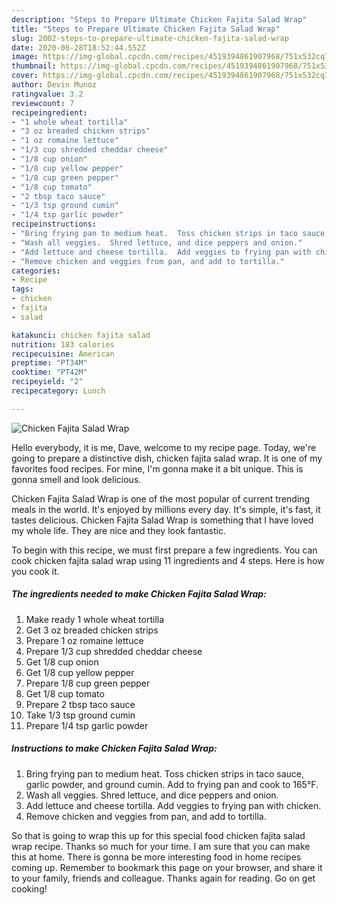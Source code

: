 ```yaml
---
description: "Steps to Prepare Ultimate Chicken Fajita Salad Wrap"
title: "Steps to Prepare Ultimate Chicken Fajita Salad Wrap"
slug: 2002-steps-to-prepare-ultimate-chicken-fajita-salad-wrap
date: 2020-06-28T18:52:44.552Z
image: https://img-global.cpcdn.com/recipes/4519394861907968/751x532cq70/chicken-fajita-salad-wrap-recipe-main-photo.jpg
thumbnail: https://img-global.cpcdn.com/recipes/4519394861907968/751x532cq70/chicken-fajita-salad-wrap-recipe-main-photo.jpg
cover: https://img-global.cpcdn.com/recipes/4519394861907968/751x532cq70/chicken-fajita-salad-wrap-recipe-main-photo.jpg
author: Devin Munoz
ratingvalue: 3.2
reviewcount: 7
recipeingredient:
- "1 whole wheat tortilla"
- "3 oz breaded chicken strips"
- "1 oz romaine lettuce"
- "1/3 cup shredded cheddar cheese"
- "1/8 cup onion"
- "1/8 cup yellow pepper"
- "1/8 cup green pepper"
- "1/8 cup tomato"
- "2 tbsp taco sauce"
- "1/3 tsp ground cumin"
- "1/4 tsp garlic powder"
recipeinstructions:
- "Bring frying pan to medium heat.  Toss chicken strips in taco sauce, garlic powder, and ground cumin.  Add to frying pan and cook to 165°F."
- "Wash all veggies.  Shred lettuce, and dice peppers and onion."
- "Add lettuce and cheese tortilla.  Add veggies to frying pan with chicken."
- "Remove chicken and veggies from pan, and add to tortilla."
categories:
- Recipe
tags:
- chicken
- fajita
- salad

katakunci: chicken fajita salad 
nutrition: 183 calories
recipecuisine: American
preptime: "PT34M"
cooktime: "PT42M"
recipeyield: "2"
recipecategory: Lunch

---
```



![Chicken Fajita Salad Wrap](https://img-global.cpcdn.com/recipes/4519394861907968/751x532cq70/chicken-fajita-salad-wrap-recipe-main-photo.jpg)

Hello everybody, it is me, Dave, welcome to my recipe page. Today, we're going to prepare a distinctive dish, chicken fajita salad wrap. It is one of my favorites food recipes. For mine, I'm gonna make it a bit unique. This is gonna smell and look delicious.

Chicken Fajita Salad Wrap is one of the most popular of current trending meals in the world. It's enjoyed by millions every day. It's simple, it's fast, it tastes delicious. Chicken Fajita Salad Wrap is something that I have loved my whole life. They are nice and they look fantastic.




To begin with this recipe, we must first prepare a few ingredients. You can cook chicken fajita salad wrap using 11 ingredients and 4 steps. Here is how you cook it.

<!--inarticleads1-->

##### The ingredients needed to make Chicken Fajita Salad Wrap:

1. Make ready 1 whole wheat tortilla
1. Get 3 oz breaded chicken strips
1. Prepare 1 oz romaine lettuce
1. Prepare 1/3 cup shredded cheddar cheese
1. Get 1/8 cup onion
1. Get 1/8 cup yellow pepper
1. Prepare 1/8 cup green pepper
1. Get 1/8 cup tomato
1. Prepare 2 tbsp taco sauce
1. Take 1/3 tsp ground cumin
1. Prepare 1/4 tsp garlic powder




<!--inarticleads2-->

##### Instructions to make Chicken Fajita Salad Wrap:

1. Bring frying pan to medium heat.  Toss chicken strips in taco sauce, garlic powder, and ground cumin.  Add to frying pan and cook to 165°F.
1. Wash all veggies.  Shred lettuce, and dice peppers and onion.
1. Add lettuce and cheese tortilla.  Add veggies to frying pan with chicken.
1. Remove chicken and veggies from pan, and add to tortilla.




So that is going to wrap this up for this special food chicken fajita salad wrap recipe. Thanks so much for your time. I am sure that you can make this at home. There is gonna be more interesting food in home recipes coming up. Remember to bookmark this page on your browser, and share it to your family, friends and colleague. Thanks again for reading. Go on get cooking!
